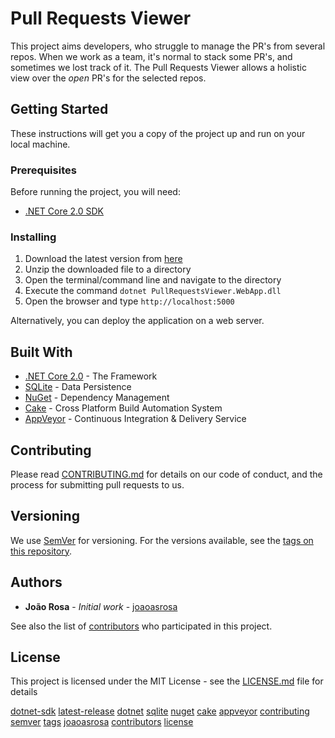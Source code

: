 # Pull Requests Viewer

This project aims developers, who struggle to manage the PR's from several repos. When we work as a team, it's normal to stack some PR's, and sometimes we lost track of it. The Pull Requests Viewer allows a holistic view over the *open* PR's for the selected repos.

## Getting Started

These instructions will get you a copy of the project up and run on your local machine.

### Prerequisites

Before running the project, you will need:

* [.NET Core 2.0 SDK](dotnet-sdk)

### Installing

1. Download the latest version from [here](latest-release)
2. Unzip the downloaded file to a directory
3. Open the terminal/command line and navigate to the directory
4. Execute the command `dotnet PullRequestsViewer.WebApp.dll`
5. Open the browser and type `http://localhost:5000`

Alternatively, you can deploy the application on a web server.

## Built With

* [.NET Core 2.0](dotnet) - The Framework 
* [SQLite](sqlite) - Data Persistence
* [NuGet](nuget) - Dependency Management
* [Cake](cake) - Cross Platform Build Automation System
* [AppVeyor](TODO) - Continuous Integration & Delivery Service

## Contributing

Please read [CONTRIBUTING.md](contributing) for details on our code of conduct, and the process for submitting pull requests to us.

## Versioning

We use [SemVer](semver) for versioning. For the versions available, see the [tags on this repository](tags). 

## Authors

* **João Rosa** - *Initial work* - [joaoasrosa](joaoasrosa)

See also the list of [contributors](contributors) who participated in this project.

## License

This project is licensed under the MIT License - see the [LICENSE.md](license) file for details

[dotnet-sdk](https://www.microsoft.com/net/core/preview)
[latest-release](https://github.com/joaoasrosa/pullrequests-viewer/releases)
[dotnet](https://www.microsoft.com/net/)
[sqlite](https://www.sqlite.org/)
[nuget](https://www.nuget.org/)
[cake](http://cakebuild.net/)
[appveyor](https://www.appveyor.com/)
[contributing](https://github.com/joaoasrosa/pullrequests-viewer/CONTRIBUTING.md)
[semver](http://semver.org/)
[tags](https://github.com/joaoasrosa/pullrequests-viewer/tags)
[joaoasrosa](https://github.com/joaoasrosa)
[contributors](https://github.com/joaoasrosa/pullrequests-viewer/contributors)
[license](LICENSE.md)
